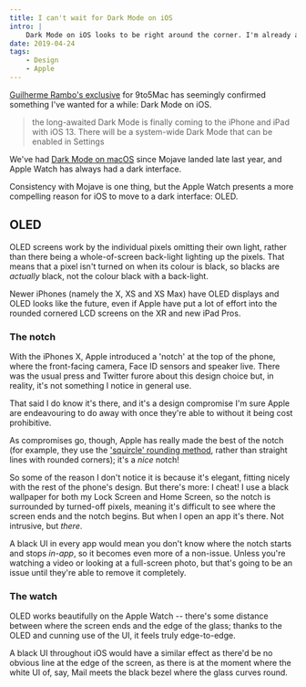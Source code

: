 ```yaml
---
title: I can't wait for Dark Mode on iOS
intro: |
    Dark Mode on iOS looks to be right around the corner. I'm already all-in on Dark Mode on my Mac but it's even more compelling on the iPhone.
date: 2019-04-24
tags:
    - Design
    - Apple
---
```


[Guilherme Rambo's exclusive](https://9to5mac.com/2019/04/15/ios-13-features-dark-mode/) for 9to5Mac has seemingly confirmed something I've wanted for a while: Dark Mode on iOS.

>the long-awaited Dark Mode is finally coming to the iPhone and iPad with iOS 13. There will be a system-wide Dark Mode that can be enabled in Settings

We've had [Dark Mode on macOS](/blog/choosing-dark-mode-on-macos) since Mojave landed late last year, and Apple Watch has always had a dark interface.

Consistency with Mojave is one thing, but the Apple Watch presents a more compelling reason for iOS to move to a dark interface: OLED.


## OLED

OLED screens work by the individual pixels omitting their own light, rather than there being a whole-of-screen back-light lighting up the pixels. That means that a pixel isn't turned on when its colour is black, so blacks are *actually* black, not the colour black with a back-light.

Newer iPhones (namely the X, XS and XS Max) have OLED displays and OLED looks like the future, even if Apple have put a lot of effort into the rounded cornered LCD screens on the XR and new iPad Pros.


### The notch

With the iPhones X, Apple introduced a 'notch' at the top of the phone, where the front-facing camera, Face ID sensors and speaker live. There was the usual press and Twitter furore about this design choice but, in reality, it's not something I notice in general use.

That said I do know it's there, and it's a design compromise I'm sure Apple are endeavouring to do away with once they're able to without it being cost prohibitive.

As compromises go, though, Apple has really made the best of the notch (for example, they use the ['squircle' rounding method](https://medium.com/tall-west/no-cutting-corners-on-the-iphone-x-97a9413b94e), rather than straight lines with rounded corners); it's a *nice* notch!

So some of the reason I don't notice it is because it's elegant, fitting nicely with the rest of the phone's design. But there's more: I cheat! I use a black wallpaper for both my Lock Screen and Home Screen, so the notch is surrounded by turned-off pixels, meaning it's difficult to see where the screen ends and the notch begins. But when I open an app it's there. Not intrusive, but *there*.

A black UI in every app would mean you don't know where the notch starts and stops *in-app*, so it becomes even more of a non-issue. Unless you're watching a video or looking at a full-screen photo, but that's going to be an issue until they're able to remove it completely.


### The watch

OLED works beautifully on the Apple Watch -- there's some distance between where the screen ends and the edge of the glass; thanks to the OLED and cunning use of the UI, it feels truly edge-to-edge.

A black UI throughout iOS would have a similar effect as there'd be no obvious line at the edge of the screen, as there is at the moment where the white UI of, say, Mail meets the black bezel where the glass curves round.
